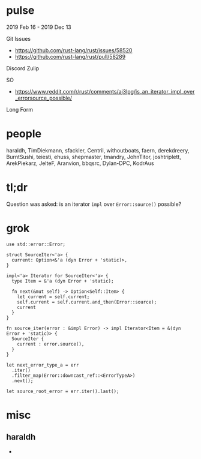 # pulse
2019 Feb 16 - 2019 Dec 13

Git Issues

- https://github.com/rust-lang/rust/issues/58520
- https://github.com/rust-lang/rust/pull/58289
    
Discord
Zulip

SO

- https://www.reddit.com/r/rust/comments/aj3lpg/is_an_iterator_impl_over_errorsource_possible/
    
Long Form

# people
haraldh, TimDiekmann, sfackler, Centril, withoutboats, faern, derekdreery,
BurntSushi, teiesti, ehuss, shepmaster, tmandry, JohnTitor, joshtriplett,
ArekPiekarz, JelteF, Aranvion, bbqsrc, Dylan-DPC, KodrAus

# tl;dr
Question was asked: is an iterator `impl` over `Error::source()` possible?

# grok
```{rust}
use std::error::Error;

struct SourceIter<'a> {
  current: Option<&'a (dyn Error + 'static)>,
}

impl<'a> Iterator for SourceIter<'a> {
  type Item = &'a (dyn Error + 'static);
  
  fn next(&mut self) -> Option<Self::Item> {
    let current = self.current;
    self.current = self.current.and_then(Error::source);
    current
  }
}

fn source_iter(error : &impl Error) -> impl Iterator<Item = &(dyn Error + 'static)> {
  SourceIter {
    current : error.source(),
  }
}

```

```{rust}
let next_error_type_a = err
  .iter()
  .filter_map(Error::downcast_ref::<ErrorTypeA>)
  .next();
    
let source_root_error = err.iter().last();
```

# misc
## haraldh
- 
